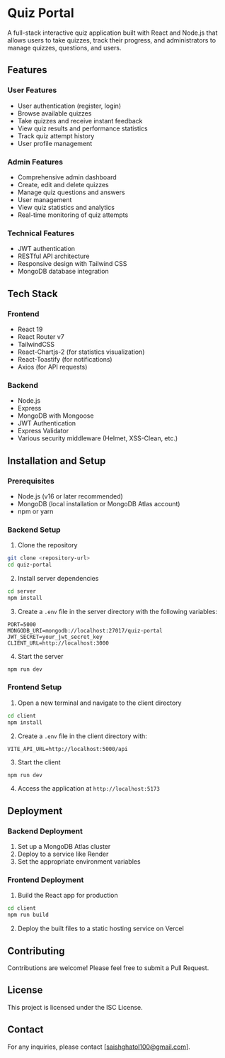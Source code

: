 # Quiz Portal

A full-stack interactive quiz application built with React and Node.js that allows users to take quizzes, track their progress, and administrators to manage quizzes, questions, and users.

## Features

### User Features
- User authentication (register, login)
- Browse available quizzes
- Take quizzes and receive instant feedback
- View quiz results and performance statistics
- Track quiz attempt history
- User profile management

### Admin Features
- Comprehensive admin dashboard
- Create, edit and delete quizzes
- Manage quiz questions and answers
- User management
- View quiz statistics and analytics
- Real-time monitoring of quiz attempts

### Technical Features
- JWT authentication
- RESTful API architecture
- Responsive design with Tailwind CSS
- MongoDB database integration

## Tech Stack

### Frontend
- React 19
- React Router v7
- TailwindCSS
- React-Chartjs-2 (for statistics visualization)
- React-Toastify (for notifications)
- Axios (for API requests)

### Backend
- Node.js
- Express
- MongoDB with Mongoose
- JWT Authentication
- Express Validator
- Various security middleware (Helmet, XSS-Clean, etc.)

## Installation and Setup

### Prerequisites
- Node.js (v16 or later recommended)
- MongoDB (local installation or MongoDB Atlas account)
- npm or yarn

### Backend Setup
1. Clone the repository
```bash
git clone <repository-url>
cd quiz-portal
```

2. Install server dependencies
```bash
cd server
npm install
```

3. Create a `.env` file in the server directory with the following variables:
```
PORT=5000
MONGODB_URI=mongodb://localhost:27017/quiz-portal
JWT_SECRET=your_jwt_secret_key
CLIENT_URL=http://localhost:3000
```

4. Start the server
```bash
npm run dev
```

### Frontend Setup
1. Open a new terminal and navigate to the client directory
```bash
cd client
npm install
```

2. Create a `.env` file in the client directory with:
```
VITE_API_URL=http://localhost:5000/api
```

3. Start the client
```bash
npm run dev
```

4. Access the application at `http://localhost:5173`

## Deployment

### Backend Deployment
1. Set up a MongoDB Atlas cluster
2. Deploy to a service like Render 
3. Set the appropriate environment variables

### Frontend Deployment
1. Build the React app for production
```bash
cd client
npm run build
```
2. Deploy the built files to a static hosting service on Vercel

## Contributing
Contributions are welcome! Please feel free to submit a Pull Request.

## License
This project is licensed under the ISC License.

## Contact
For any inquiries, please contact [saishghatol100@gmail.com].
